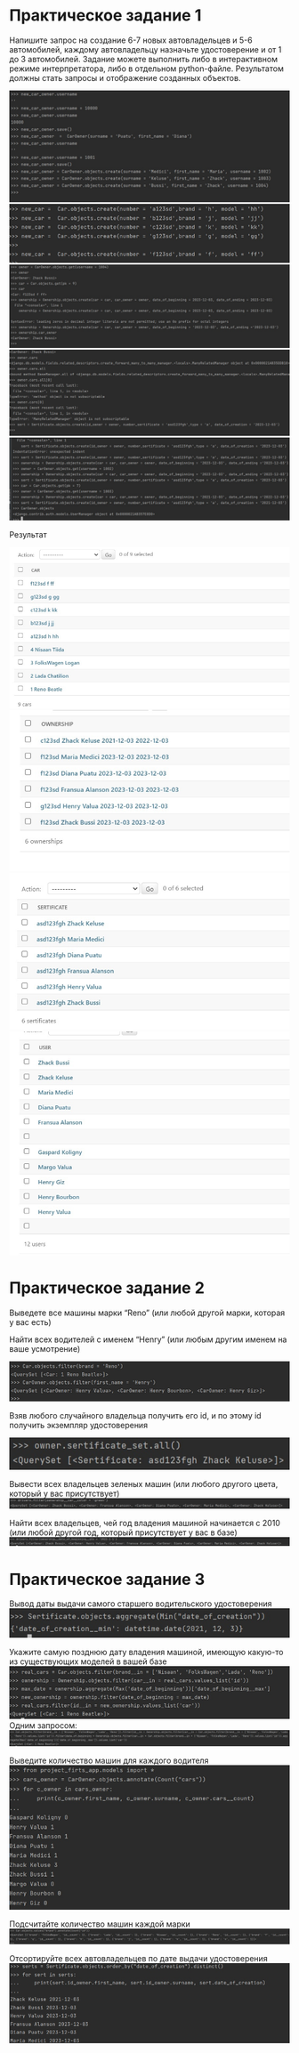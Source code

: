 # Практическое задание 1

Напишите запрос на создание 6-7 новых автовладельцев и 5-6 автомобилей, каждому автовладельцу назначьте удостоверение и от 1 до 3 автомобилей. Задание можете выполнить либо в интерактивном режиме интерпретатора, либо в отдельном python-файле. Результатом должны стать запросы и отображение созданных объектов.

![Результат2](Images/1.jpg)
![Результат2](Images/2.jpg)
![Результат2](Images/3.jpg)
![Результат2](Images/4.jpg)
![Результат2](Images/9.jpg)


 Результат

![Результат2](Images/5.jpg)
![Результат2](Images/6.jpg)
![Результат2](Images/7.jpg)
![Результат2](Images/8.jpg)


# Практическое задание 2

Выведете все машины марки “Reno” (или любой другой марки, которая у вас есть)

Найти всех водителей с именем “Henry” (или любым другим именем на ваше усмотрение)

![Результат2](Images/10.jpg)


Взяв любого случайного владельца получить его id, и по этому id получить экземпляр удостоверения

![Результат2](Images/11.jpg)


Вывести всех владельцев зеленых машин (или любого другого цвета, который у вас присутствует)
![Результат2](Images/1212.jpg)


Найти всех владельцев, чей год владения машиной начинается с 2010 (или любой другой год, который присутствует у вас в базе)
![Результат2](Images/1414.jpg)



# Практическое задание 3

Вывод даты выдачи самого старшего водительского удостоверения
![Результат2](Images/16.jpg)

Укажите самую позднюю дату владения машиной, имеющую какую-то из существующих моделей в вашей базе
![Результат2](Images/17.jpg)
Одним запросом:
![Результат2](Images/18.jpg)

Выведите количество машин для каждого водителя
![Результат2](Images/19.jpg)

Подсчитайте количество машин каждой марки
![Результат2](Images/20.jpg)

Отсортируйте всех автовладельцев по дате выдачи удостоверения
![Результат2](Images/21.jpg)